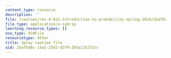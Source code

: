 ```yaml
---
content_type: resource
description: ''
file: /courses/res-6-012-introduction-to-probability-spring-2018/2bafbd6c1aa125d3d3f9265a115272cc_B5y6fy5iUtg.srt
file_type: application/x-subrip
learning_resource_types: []
ocw_type: OCWFile
resourcetype: Other
title: 3play caption file
uid: 2bafbd6c-1aa1-25d3-d3f9-265a115272cc
---
```

